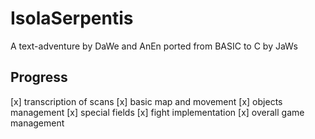 # IsolaSerpentis
A text-adventure by DaWe and AnEn ported from BASIC to C by JaWs

## Progress
[x] transcription of scans
[x] basic map and movement
[x] objects management
[x] special fields
[x] fight implementation
[x] overall game management